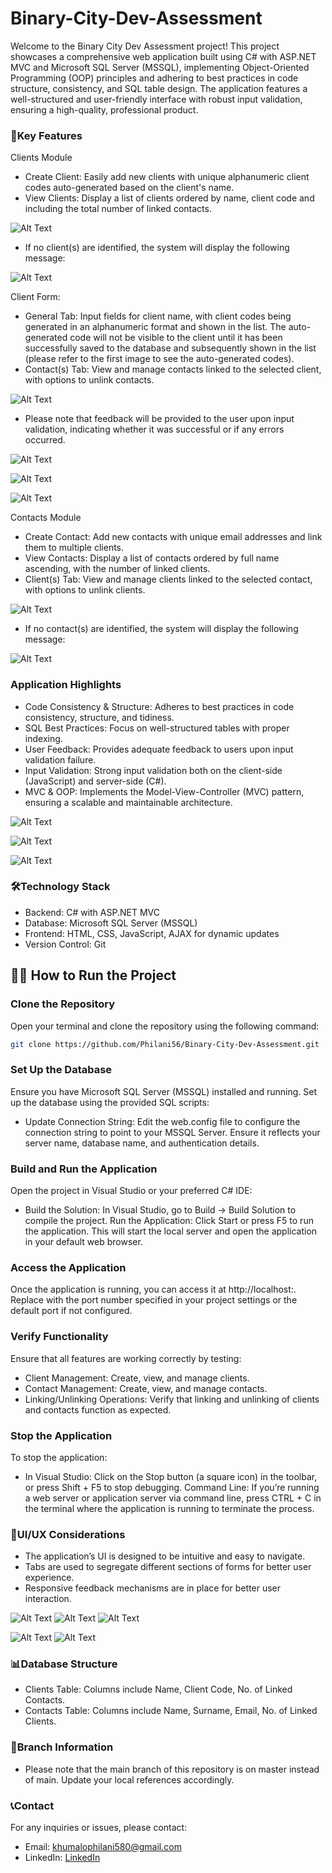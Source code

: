 # Binary-City-Dev-Assessment

Welcome to the Binary City Dev Assessment project! This project showcases a comprehensive web application built using C# with ASP.NET MVC and Microsoft SQL Server (MSSQL), implementing Object-Oriented Programming (OOP) principles and adhering to best practices in code structure, consistency, and SQL table design. The application features a well-structured and user-friendly interface with robust input validation, ensuring a high-quality, professional product.

### 🌟Key Features

Clients Module

- Create Client: Easily add new clients with unique alphanumeric client codes auto-generated based on the client's name.
- View Clients: Display a list of clients ordered by name, client code and including the total number of linked contacts.
 
![Alt Text](./images/15.JPG)

- If no client(s) are identified, the system will display the following message:
  
![Alt Text](./images/4.JPG)

Client Form:

- General Tab: Input fields for client name, with client codes being generated in an alphanumeric format and shown in the list. The auto-generated code will not be visible to the client until it has been successfully saved to the database and subsequently shown in the list (please refer to the first image to see the auto-generated codes).
- Contact(s) Tab: View and manage contacts linked to the selected client, with options to unlink contacts.

![Alt Text](./images/11.JPG)

- Please note that feedback will be provided to the user upon input validation, indicating whether it was successful or if any errors occurred.

![Alt Text](./images/12.JPG)

![Alt Text](./images/13.JPG)

![Alt Text](./images/14.JPG)

Contacts Module

- Create Contact: Add new contacts with unique email addresses and link them to multiple clients.
- View Contacts: Display a list of contacts ordered by full name ascending, with the number of linked clients.
- Client(s) Tab: View and manage clients linked to the selected contact, with options to unlink clients.


![Alt Text](./images/19.JPG)

- If no contact(s) are identified, the system will display the following message:

![Alt Text](./images/5.JPG)

### Application Highlights

- Code Consistency & Structure: Adheres to best practices in code consistency, structure, and tidiness.
- SQL Best Practices: Focus on well-structured tables with proper indexing.
- User Feedback: Provides adequate feedback to users upon input validation failure.
- Input Validation: Strong input validation both on the client-side (JavaScript) and server-side (C#).
- MVC & OOP: Implements the Model-View-Controller (MVC) pattern, ensuring a scalable and maintainable architecture.

![Alt Text](./images/8.JPG)

![Alt Text](./images/9.JPG)

![Alt Text](./images/10.JPG)

### 🛠️Technology Stack

- Backend: C# with ASP.NET MVC
- Database: Microsoft SQL Server (MSSQL)
- Frontend: HTML, CSS, JavaScript, AJAX for dynamic updates
- Version Control: Git

## 🧑‍💻 How to Run the Project

### Clone the Repository

Open your terminal and clone the repository using the following command:

```bash
git clone https://github.com/Philani56/Binary-City-Dev-Assessment.git
```

### Set Up the Database

Ensure you have Microsoft SQL Server (MSSQL) installed and running. Set up the database using the provided SQL scripts:

- Update Connection String: Edit the web.config file to configure the connection string to point to your MSSQL Server. Ensure it reflects your server name, database name, and authentication details.

### Build and Run the Application

Open the project in Visual Studio or your preferred C# IDE:

- Build the Solution: In Visual Studio, go to Build -> Build Solution to compile the project.
Run the Application: Click Start or press F5 to run the application. This will start the local server and open the application in your default web browser.

### Access the Application
Once the application is running, you can access it at http://localhost:<port>. Replace <port> with the port number specified in your project settings or the default port if not configured.

### Verify Functionality
Ensure that all features are working correctly by testing:

- Client Management: Create, view, and manage clients.
- Contact Management: Create, view, and manage contacts.
- Linking/Unlinking Operations: Verify that linking and unlinking of clients and contacts function as expected.

### Stop the Application

To stop the application:

- In Visual Studio: Click on the Stop button (a square icon) in the toolbar, or press Shift + F5 to stop debugging.
Command Line: If you’re running a web server or application server via command line, press CTRL + C in the terminal where the application is running to terminate the process.

### 🎨UI/UX Considerations
- The application’s UI is designed to be intuitive and easy to navigate.
- Tabs are used to segregate different sections of forms for better user experience.
- Responsive feedback mechanisms are in place for better user interaction.

![Alt Text](./images/1.JPG)
![Alt Text](./images/2.JPG)
![Alt Text](./images/3.JPG)

![Alt Text](./images/url1.JPG)
![Alt Text](./images/url2.JPG)

### 📊Database Structure
- Clients Table: Columns include Name, Client Code, No. of Linked Contacts.
- Contacts Table: Columns include Name, Surname, Email, No. of Linked Clients.

### 🔗Branch Information
- Please note that the main branch of this repository is on master instead of main. Update your local references accordingly.

### 📞Contact
For any inquiries or issues, please contact:

- Email: khumalophilani580@gmail.com
- LinkedIn: [LinkedIn](https://www.linkedin.com/in/nhlakanipho-philani-khumalo-679726224/)
  

